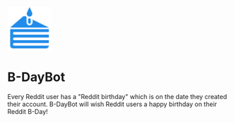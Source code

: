 <div>
    <img src="B-DayBot.svg" alt="B-DayBot" width="100">
    <h1>B-DayBot</h1>
    <p>Every Reddit user has a "Reddit birthday" which is on the date they created their account. B-DayBot will wish Reddit users a happy birthday on their Reddit B-Day!</p>
</div>